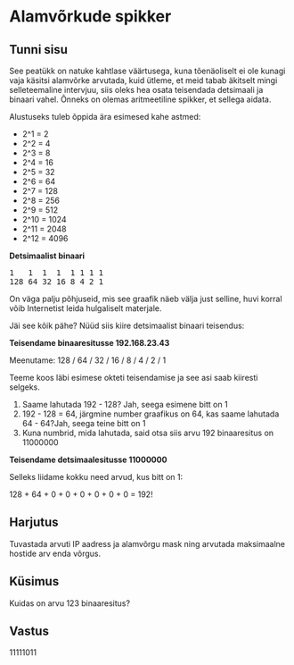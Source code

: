 ﻿# Alamvõrkude spikker

## Tunni sisu

See peatükk on natuke kahtlase väärtusega, kuna tõenäoliselt ei ole kunagi vaja käsitsi alamvõrke arvutada, kuid ütleme, et meid tabab äkitselt mingi selleteemaline intervjuu, siis oleks hea osata teisendada detsimaali ja binaari vahel. Õnneks on olemas aritmeetiline spikker, et sellega aidata.

Alustuseks tuleb õppida ära esimesed kahe astmed:

<ul>
<li>2^1 = 2</li>
<li>2^2 = 4</li>
<li>2^3 = 8</li>
<li>2^4 = 16</li>
<li>2^5 = 32</li>
<li>2^6 = 64</li>
<li>2^7 = 128</li>
<li>2^8 = 256</li>
<li>2^9 = 512</li>
<li>2^10 = 1024</li>
<li>2^11 = 2048</li>
<li>2^12 = 4096</li>
</ul>

<b>Detsimaalist binaari</b>

<pre>
1   1  1  1  1 1 1 1
128 64 32 16 8 4 2 1
</pre>

On väga palju põhjuseid, mis see graafik näeb välja just selline, huvi korral võib Internetist leida hulgaliselt materjale.

Jäi see kõik pähe? Nüüd siis kiire detsimaalist binaari teisendus:

<b>Teisendame binaaresitusse 192.168.23.43</b>

Meenutame: 128 / 64 / 32 / 16 / 8 / 4 / 2 / 1

Teeme koos läbi esimese okteti teisendamise ja see asi saab kiiresti selgeks.

<ol>
<li>Saame lahutada 192 - 128? Jah, seega esimene bitt on 1</li>
<li>192 - 128 = 64, järgmine number graafikus on 64, kas saame lahutada 64 - 64?Jah, seega teine bitt on 1</li>
<li>Kuna numbrid, mida lahutada, said otsa siis arvu 192 binaaresitus on 11000000</li>
</ol>

<b>Teisendame detsimaalesitusse 11000000</b>

Selleks liidame kokku need arvud, kus bitt on 1:

128 + 64 + 0 + 0 + 0 + 0 + 0 + 0 = 192!

## Harjutus

Tuvastada arvuti IP aadress ja alamvõrgu mask ning arvutada maksimaalne hostide arv enda võrgus.

## Küsimus

Kuidas on arvu 123 binaaresitus?

## Vastus

11111011

